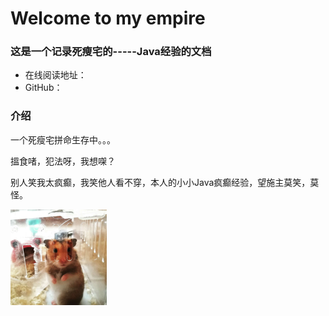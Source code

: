 # Welcome to my empire

### 这是一个记录死瘦宅的-----Java经验的文档

- 在线阅读地址：
- GitHub：

### 介绍

一个死瘦宅拼命生存中。。。

搵食啫，犯法呀，我想㗎？

别人笑我太疯癫，我笑他人看不穿，本人的小小Java疯癫经验，望施主莫笑，莫怪。



<img src="README.assets/微信图片_20200624034310.jpg" style="zoom:15%;" />

